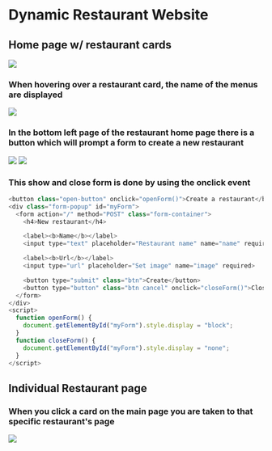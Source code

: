 # Dynamic Restaurant Website 

## Home page w/ restaurant cards
![](https://user-images.githubusercontent.com/72231465/97084049-2c162700-160c-11eb-9ba4-62bb36de90e7.png)


### When hovering over a restaurant card, the name of the menus are displayed

![](https://user-images.githubusercontent.com/72231465/97084063-4819c880-160c-11eb-9e77-b2823354df17.png)

### In the bottom left page of the restaurant home page there is a button which will prompt a form to create a new restaurant
![](https://user-images.githubusercontent.com/72231465/97084164-f9206300-160c-11eb-8ad4-eaee7ba32a3c.png)
![](https://user-images.githubusercontent.com/72231465/97084163-f7ef3600-160c-11eb-8691-36de2c8d8900.png)

### This show and close form is done by using the onclick event

```javascript
<button class="open-button" onclick="openForm()">Create a restaurant</button>
<div class="form-popup" id="myForm">
  <form action="/" method="POST" class="form-container">
    <h4>New restaurant</h4>

    <label><b>Name</b></label>
    <input type="text" placeholder="Restaurant name" name="name" required>

    <label><b>Url</b></label>
    <input type="url" placeholder="Set image" name="image" required>

    <button type="submit" class="btn">Create</button>
    <button type="button" class="btn cancel" onclick="closeForm()">Close</button>
  </form>
</div>
<script>
  function openForm() {
    document.getElementById("myForm").style.display = "block";
  }
  function closeForm() {
    document.getElementById("myForm").style.display = "none";
  }
</script>
```

## Individual Restaurant page
### When you click a card on the main page you are taken to that specific restaurant's page
![](https://user-images.githubusercontent.com/72231465/97084411-b19ad680-160e-11eb-91c5-1a50fc6811fb.png)
